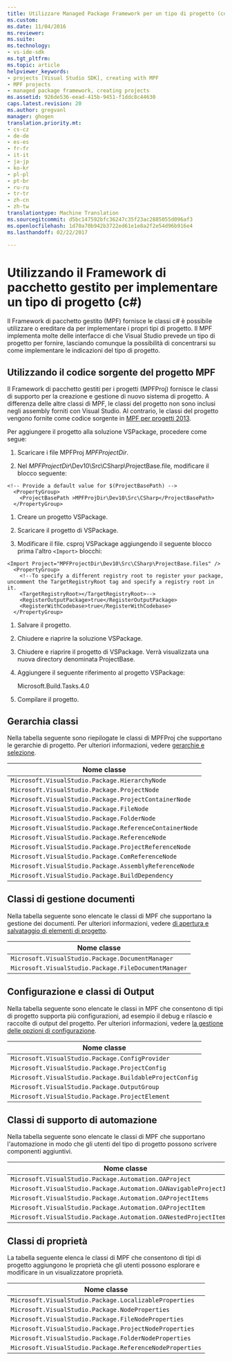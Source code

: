 ```yaml
---
title: Utilizzare Managed Package Framework per un tipo di progetto (c#) | Documenti di Microsoft
ms.custom: 
ms.date: 11/04/2016
ms.reviewer: 
ms.suite: 
ms.technology:
- vs-ide-sdk
ms.tgt_pltfrm: 
ms.topic: article
helpviewer_keywords:
- projects [Visual Studio SDK], creating with MPF
- MPF projects
- managed package framework, creating projects
ms.assetid: 926de536-eead-415b-9451-f1ddc8c44630
caps.latest.revision: 20
ms.author: gregvanl
manager: ghogen
translation.priority.mt:
- cs-cz
- de-de
- es-es
- fr-fr
- it-it
- ja-jp
- ko-kr
- pl-pl
- pt-br
- ru-ru
- tr-tr
- zh-cn
- zh-tw
translationtype: Machine Translation
ms.sourcegitcommit: d5bc147592bfc36247c35f23ac2885055d096af3
ms.openlocfilehash: 1d70a70b942b3722ed61e1e8a2f2e54d96b916e4
ms.lasthandoff: 02/22/2017

---
```

# <a name="using-the-managed-package-framework-to-implement-a-project-type-c"></a>Utilizzando il Framework di pacchetto gestito per implementare un tipo di progetto (c#)
Il Framework di pacchetto gestito (MPF) fornisce le classi c# è possibile utilizzare o ereditare da per implementare i propri tipi di progetto. Il MPF implementa molte delle interfacce di che Visual Studio prevede un tipo di progetto per fornire, lasciando comunque la possibilità di concentrarsi su come implementare le indicazioni del tipo di progetto.  
  
## <a name="using-the-mpf-project-source-code"></a>Utilizzando il codice sorgente del progetto MPF  
 Il Framework di pacchetto gestiti per i progetti (MPFProj) fornisce le classi di supporto per la creazione e gestione di nuovo sistema di progetto. A differenza delle altre classi di MPF, le classi del progetto non sono inclusi negli assembly forniti con Visual Studio. Al contrario, le classi del progetto vengono fornite come codice sorgente in [MPF per progetti 2013](http://mpfproj12.codeplex.com).  
  
 Per aggiungere il progetto alla soluzione VSPackage, procedere come segue:  
  
1.  Scaricare i file MPFProj *MPFProjectDir*.  
  
2.  Nel *MPFProjectDir*\Dev10\Src\CSharp\ProjectBase.file, modificare il blocco seguente:  
  
```  
<!-- Provide a default value for $(ProjectBasePath) -->  
  <PropertyGroup>  
    <ProjectBasePath >MPFProjDir\Dev10\Src\CSharp</ProjectBasePath>  
  </PropertyGroup>  
```  
  
1.  Creare un progetto VSPackage.  
  
2.  Scaricare il progetto di VSPackage.  
  
3.  Modificare il file. csproj VSPackage aggiungendo il seguente blocco prima l'altro `<Import>` blocchi:  
  
```  
<Import Project="MPFProjectDir\Dev10\Src\CSharp\ProjectBase.files" />  
  <PropertyGroup>  
    <!--To specify a different registry root to register your package, uncomment the TargetRegistryRoot tag and specify a registry root in it.  
    <TargetRegistryRoot></TargetRegistryRoot>-->  
    <RegisterOutputPackage>true</RegisterOutputPackage>  
    <RegisterWithCodebase>true</RegisterWithCodebase>  
  </PropertyGroup>  
```  
  
1.  Salvare il progetto.  
  
2.  Chiudere e riaprire la soluzione VSPackage.  
  
3.  Chiudere e riaprire il progetto di VSPackage. Verrà visualizzata una nuova directory denominata ProjectBase.  
  
4.  Aggiungere il seguente riferimento al progetto VSPackage:  
  
     Microsoft.Build.Tasks.4.0  
  
5.  Compilare il progetto.  
  
## <a name="hierarchy-classes"></a>Gerarchia classi  
 Nella tabella seguente sono riepilogate le classi di MPFProj che supportano le gerarchie di progetto. Per ulteriori informazioni, vedere [gerarchie e selezione](../../extensibility/internals/hierarchies-and-selection.md).  
  
|Nome classe|  
|----------------|  
|`Microsoft.VisualStudio.Package.HierarchyNode`|  
|`Microsoft.VisualStudio.Package.ProjectNode`|  
|`Microsoft.VisualStudio.Package.ProjectContainerNode`|  
|`Microsoft.VisualStudio.Package.FileNode`|  
|`Microsoft.VisualStudio.Package.FolderNode`|  
|`Microsoft.VisualStudio.Package.ReferenceContainerNode`|  
|`Microsoft.VisualStudio.Package.ReferenceNode`|  
|`Microsoft.VisualStudio.Package.ProjectReferenceNode`|  
|`Microsoft.VisualStudio.Package.ComReferenceNode`|  
|`Microsoft.VisualStudio.Package.AssemblyReferenceNode`|  
|`Microsoft.VisualStudio.Package.BuildDependency`|  
  
## <a name="document-handling-classes"></a>Classi di gestione documenti  
 Nella tabella seguente sono elencate le classi di MPF che supportano la gestione dei documenti. Per ulteriori informazioni, vedere [di apertura e salvataggio di elementi di progetto](../../extensibility/internals/opening-and-saving-project-items.md).  
  
|Nome classe|  
|----------------|  
|`Microsoft.VisualStudio.Package.DocumentManager`|  
|`Microsoft.VisualStudio.Package.FileDocumentManager`|  
  
## <a name="configuration-and-output-classes"></a>Configurazione e classi di Output  
 Nella tabella seguente sono elencate le classi in MPF che consentono di tipi di progetto supporta più configurazioni, ad esempio il debug e rilascio e raccolte di output del progetto. Per ulteriori informazioni, vedere [la gestione delle opzioni di configurazione](../../extensibility/internals/managing-configuration-options.md).  
  
|Nome classe|  
|----------------|  
|`Microsoft.VisualStudio.Package.ConfigProvider`|  
|`Microsoft.VisualStudio.Package.ProjectConfig`|  
|`Microsoft.VisualStudio.Package.BuildableProjectConfig`|  
|`Microsoft.VisualStudio.Package.OutputGroup`|  
|`Microsoft.VisualStudio.Package.ProjectElement`|  
  
## <a name="automation-support-classes"></a>Classi di supporto di automazione  
 Nella tabella seguente sono elencate le classi di MPF che supportano l'automazione in modo che gli utenti del tipo di progetto possono scrivere componenti aggiuntivi.  
  
|Nome classe|  
|----------------|  
|`Microsoft.VisualStudio.Package.Automation.OAProject`|  
|`Microsoft.VisualStudio.Package.Automation.OANavigableProjectItems`|  
|`Microsoft.VisualStudio.Package.Automation.OAProjectItems`|  
|`Microsoft.VisualStudio.Package.Automation.OAProjectItem`|  
|`Microsoft.VisualStudio.Package.Automation.OANestedProjectItem`|  
  
## <a name="properties-classes"></a>Classi di proprietà  
 La tabella seguente elenca le classi di MPF che consentono di tipi di progetto aggiungono le proprietà che gli utenti possono esplorare e modificare in un visualizzatore proprietà.  
  
|Nome classe|  
|----------------|  
|`Microsoft.VisualStudio.Package.LocalizableProperties`|  
|`Microsoft.VisualStudio.Package.NodeProperties`|  
|`Microsoft.VisualStudio.Package.FileNodeProperties`|  
|`Microsoft.VisualStudio.Package.ProjectNodeProperties`|  
|`Microsoft.VisualStudio.Package.FolderNodeProperties`|  
|`Microsoft.VisualStudio.Package.ReferenceNodeProperties`|
